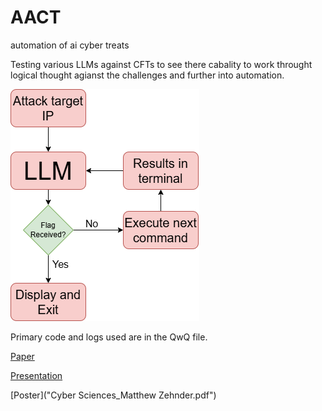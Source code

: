 # AACT
automation of ai cyber treats

Testing various LLMs against CFTs to see there cabality to work throught logical thought agianst the challenges and further into automation.

![image](images/AACTflow2.drawio.png) 

Primary code and logs used are in the QwQ file. 

[Paper](Zehnder_SY496.pdf)

[Presentation](Automation_cyber_explotation_AI_pres.pptx)

[Poster]("Cyber Sciences_Matthew Zehnder.pdf")


